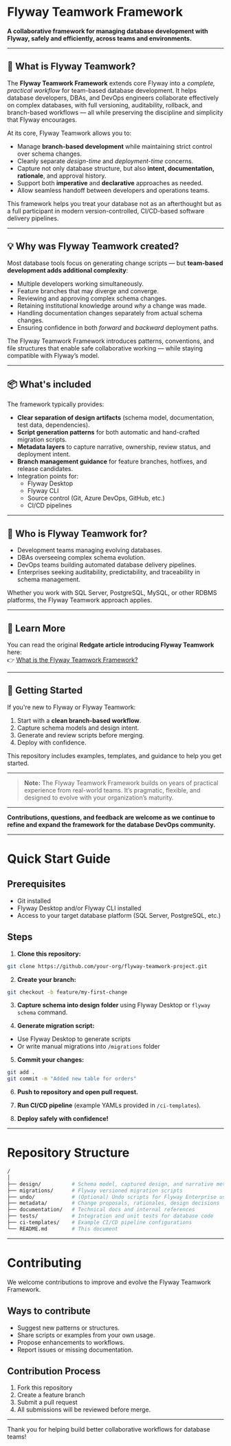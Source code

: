 # Flyway Teamwork Framework

**A collaborative framework for managing database development with Flyway, safely and efficiently, across teams and environments.**

---

## 🔧 What is Flyway Teamwork?

The **Flyway Teamwork Framework** extends core Flyway into a *complete, practical workflow* for team-based database development. It helps database developers, DBAs, and DevOps engineers collaborate effectively on complex databases, with full versioning, auditability, rollback, and branch-based workflows — all while preserving the discipline and simplicity that Flyway encourages.

At its core, Flyway Teamwork allows you to:

- Manage **branch-based development** while maintaining strict control over schema changes.
- Cleanly separate *design-time* and *deployment-time* concerns.
- Capture not only database structure, but also **intent, documentation, rationale**, and approval history.
- Support both **imperative** and **declarative** approaches as needed.
- Allow seamless handoff between developers and operations teams.

This framework helps you treat your database not as an afterthought but as a full participant in modern version-controlled, CI/CD-based software delivery pipelines.

---

## 💡 Why was Flyway Teamwork created?

Most database tools focus on generating change scripts — but **team-based development adds additional complexity**:

- Multiple developers working simultaneously.
- Feature branches that may diverge and converge.
- Reviewing and approving complex schema changes.
- Retaining institutional knowledge around *why* a change was made.
- Handling documentation changes separately from actual schema changes.
- Ensuring confidence in both *forward* and *backward* deployment paths.

The Flyway Teamwork Framework introduces patterns, conventions, and file structures that enable safe collaborative working — while staying compatible with Flyway’s model.

---

## 📦 What's included

The framework typically provides:

- **Clear separation of design artifacts** (schema model, documentation, test data, dependencies).
- **Script generation patterns** for both automatic and hand-crafted migration scripts.
- **Metadata layers** to capture narrative, ownership, review status, and deployment intent.
- **Branch management guidance** for feature branches, hotfixes, and release candidates.
- Integration points for:
  - Flyway Desktop
  - Flyway CLI
  - Source control (Git, Azure DevOps, GitHub, etc.)
  - CI/CD pipelines

---

## 🔬 Who is Flyway Teamwork for?

- Development teams managing evolving databases.
- DBAs overseeing complex schema evolution.
- DevOps teams building automated database delivery pipelines.
- Enterprises seeking auditability, predictability, and traceability in schema management.

Whether you work with SQL Server, PostgreSQL, MySQL, or other RDBMS platforms, the Flyway Teamwork approach applies.

---

## 📖 Learn More

You can read the original **Redgate article introducing Flyway Teamwork** here:\
👉 [What is the Flyway Teamwork Framework?](https://www.red-gate.com/hub/product-learning/flyway/what-is-the-flyway-teamwork-framework)

---

## 🚀 Getting Started

If you're new to Flyway or Flyway Teamwork:

1. Start with a **clean branch-based workflow**.
2. Capture schema models and design intent.
3. Generate and review scripts before merging.
4. Deploy with confidence.

This repository includes examples, templates, and guidance to help you get started.

---

> **Note:** The Flyway Teamwork Framework builds on years of practical experience from real-world teams. It’s pragmatic, flexible, and designed to evolve with your organization’s maturity.

---

**Contributions, questions, and feedback are welcome as we continue to refine and expand the framework for the database DevOps community.**

---

# Quick Start Guide

## Prerequisites

- Git installed
- Flyway Desktop and/or Flyway CLI installed
- Access to your target database platform (SQL Server, PostgreSQL, etc.)

## Steps

1. **Clone this repository:**

```bash
git clone https://github.com/your-org/flyway-teamwork-project.git
```

2. **Create your branch:**

```bash
git checkout -b feature/my-first-change
```

3. **Capture schema into design folder** using Flyway Desktop or `flyway schema` command.

4. **Generate migration script:**

- Use Flyway Desktop to generate scripts
- Or write manual migrations into `/migrations` folder

5. **Commit your changes:**

```bash
git add .
git commit -m "Added new table for orders"
```

6. **Push to repository and open pull request.**

7. **Run CI/CD pipeline** (example YAMLs provided in `/ci-templates`).

8. **Deploy safely with confidence!**

---

# Repository Structure

```bash
/
│
├── design/          # Schema model, captured design, and narrative metadata
├── migrations/      # Flyway versioned migration scripts
├── undo/            # (Optional) Undo scripts for Flyway Enterprise users
├── metadata/        # Change proposals, rationales, design decisions
├── documentation/   # Technical docs and internal references
├── tests/           # Integration and unit tests for database code
├── ci-templates/    # Example CI/CD pipeline configurations
└── README.md        # This document
```

---

# Contributing

We welcome contributions to improve and evolve the Flyway Teamwork Framework.

## Ways to contribute

- Suggest new patterns or structures.
- Share scripts or examples from your own usage.
- Propose enhancements to workflows.
- Report issues or missing documentation.

## Contribution Process

1. Fork this repository
2. Create a feature branch
3. Submit a pull request
4. All submissions will be reviewed before merge.

---

Thank you for helping build better collaborative workflows for database teams!

